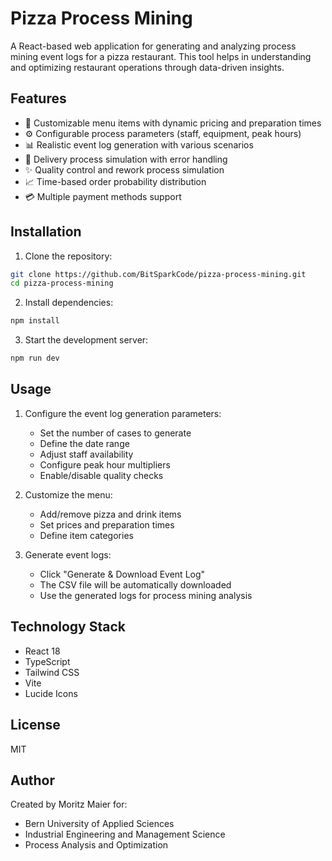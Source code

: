 # Pizza Process Mining

A React-based web application for generating and analyzing process mining event logs for a pizza restaurant. This tool helps in understanding and optimizing restaurant operations through data-driven insights.

## Features

- 🍕 Customizable menu items with dynamic pricing and preparation times
- ⚙️ Configurable process parameters (staff, equipment, peak hours)
- 📊 Realistic event log generation with various scenarios
- 🚗 Delivery process simulation with error handling
- ✨ Quality control and rework process simulation
- 📈 Time-based order probability distribution
- 💳 Multiple payment methods support

## Installation

1. Clone the repository:
```bash
git clone https://github.com/BitSparkCode/pizza-process-mining.git
cd pizza-process-mining
```

2. Install dependencies:
```bash
npm install
```

3. Start the development server:
```bash
npm run dev
```

## Usage

1. Configure the event log generation parameters:
   - Set the number of cases to generate
   - Define the date range
   - Adjust staff availability
   - Configure peak hour multipliers
   - Enable/disable quality checks

2. Customize the menu:
   - Add/remove pizza and drink items
   - Set prices and preparation times
   - Define item categories

3. Generate event logs:
   - Click "Generate & Download Event Log"
   - The CSV file will be automatically downloaded
   - Use the generated logs for process mining analysis

## Technology Stack

- React 18
- TypeScript
- Tailwind CSS
- Vite
- Lucide Icons

## License

MIT

## Author

Created by Moritz Maier for:
- Bern University of Applied Sciences
- Industrial Engineering and Management Science
- Process Analysis and Optimization